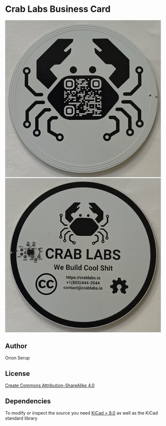 # Crab Labs Business Card

![Card Front](docs/images/BusinessCardFront.jpg)
![Card Back](docs/images/BusinessCardBack.jpg)

## Author

Orion Serup

## License

[Create Commons Attribution-ShareAlike 4.0](https://creativecommons.org/licenses/by-sa/4.0/)

## Dependencies

To modify or inspect the source you need [KiCad > 8.0](https://www.kicad.org/download/) as well as the KiCad standard library
